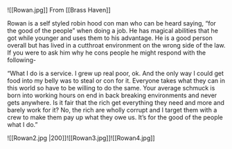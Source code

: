![[Rowan.jpg]]
From [[Brass Haven]]

Rowan is a self styled robin hood con man who can be heard saying, “for the good of the people” when doing a job. He has magical abilities that he got while younger and uses them to his advantage. He is a good person overall but has lived in a cutthroat environment on the wrong side of the law. If you were to ask him why he cons people he might respond with the following-

“What I do is a service. I grew up real poor, ok. And the only way I could get food into my belly was to steal or con for it. Everyone takes what they can in this world so have to be willing to do the same. Your average schmuck is born into working hours on end in back breaking environments and never gets anywhere. Is it fair that the rich get everything they need and more and barely work for it? No, the rich are wholly corrupt and I target them with a crew to make them pay up what they owe us. It’s for the good of the people what I do.”


![[Rowan2.jpg |200]]![[Rowan3.jpg]]![[Rowan4.jpg]]